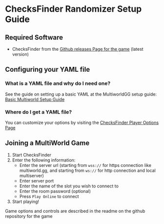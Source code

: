 # ChecksFinder Randomizer Setup Guide

## Required Software

- ChecksFinder from
  the [Github releases Page for the game](https://github.com/jonloveslegos/ChecksFinder/releases) (latest version)

## Configuring your YAML file

### What is a YAML file and why do I need one?

See the guide on setting up a basic YAML at the MultiworldGG setup
guide: [Basic Multiworld Setup Guide](/tutorial/Archipelago/setup/en)

### Where do I get a YAML file?

You can customize your options by visiting the [ChecksFinder Player Options Page](/games/ChecksFinder/player-options)

## Joining a MultiWorld Game

1. Start ChecksFinder
2. Enter the following information:
    - Enter the server url (starting from `wss://` for https connection like multiworld.gg, and starting from `ws://` for http connection and local multiserver)
    - Enter server port
    - Enter the name of the slot you wish to connect to
    - Enter the room password (optional)
    - Press `Play Online` to connect
3. Start playing!

Game options and controls are described in the readme on the github repository for the game
